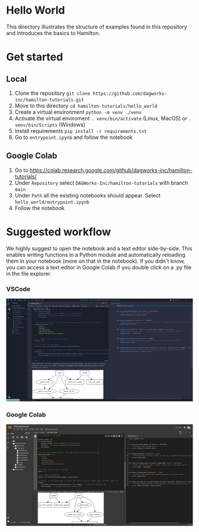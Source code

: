# Hello World

This directory illustrates the structure of examples found in this repository and introduces the basics to Hamilton. 

# Get started
## Local
1. Clone the repository `git clone https://github.com/dagworks-inc/hamilton-tutorials.git`
2. Move to this directory `cd hamilton-tutorials/hello_world`
3. Create a virtual environment `python -m venv ./venv`
4. Activate the virtual enviroment `. venv/bin/activate` (Linux, MacOS) or `. venv/bin/Scripts` (Windows)
5. Install requirements `pip install -r requirements.txt`
6. Go to `entrypoint.ipynb` and follow the notebook

## Google Colab
1. Go to https://colab.research.google.com/github/dagworks-inc/hamilton-tutorials/
2. Under `Repository` select `DAGWorks-Inc/hamilton-tutorials` with branch `main`
3. Under `Path` all the existing notebooks should appear. Select `hello_world/entrypoint.ipynb`
4. Follow the notebook

# Suggested workflow
We highly suggest to open the notebook and a text editor side-by-side. This enables writing functions in a Python module and automatically reloading them in your notebook (more on that in the notebook). If you didn't know, you can access a text editor in Google Colab if you double click on a .py file in the file explorer.

### VSCode
![vscode](vscode.JPG)

### Google Colab
![googlecolab](colab.JPG)
